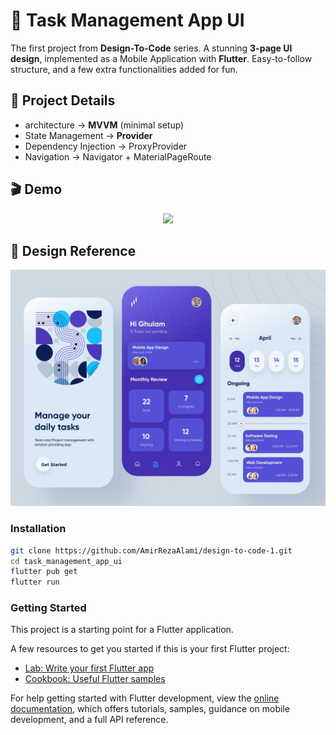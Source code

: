 # 📝 Task Management App UI

The first project from **Design-To-Code** series.
A stunning **3-page UI design**, implemented as a Mobile Application with **Flutter**.
Easy-to-follow structure, and a few extra functionalities added for fun.


## 🔎 Project Details
- architecture -> **MVVM** (minimal setup)
- State Management -> **Provider**
- Dependency Injection -> ProxyProvider
- Navigation -> Navigator + MaterialPageRoute


## 🎬 Demo
<p align="center">
  <img src="demo/Task_Management_App_Demo.gif" width="600"/>
</p>


## 🎨 Design Reference
<p align="center">
  <img src="assets/design/design-reference.png" width="600"/>
</p>


### Installation
```bash
git clone https://github.com/AmirRezaAlami/design-to-code-1.git
cd task_management_app_ui
flutter pub get
flutter run
```

### Getting Started

This project is a starting point for a Flutter application.

A few resources to get you started if this is your first Flutter project:

- [Lab: Write your first Flutter app](https://docs.flutter.dev/get-started/codelab)
- [Cookbook: Useful Flutter samples](https://docs.flutter.dev/cookbook)

For help getting started with Flutter development, view the
[online documentation](https://docs.flutter.dev/), which offers tutorials,
samples, guidance on mobile development, and a full API reference.
